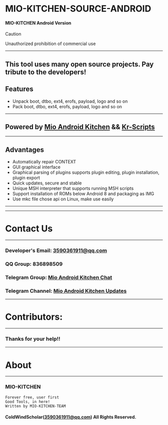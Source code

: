 # MIO-KITCHEN-SOURCE-ANDROID #
#### MIO-KITCHEN Android Version
> [!CAUTION]
> Unauthorized prohibition of commercial use
***
## This tool uses many open source projects. Pay tribute to the developers!
## Features
* Unpack boot, dtbo, ext4, erofs, payload, logo and so on
* Pack boot, dtbo, ext4, erofs, payload, logo and so on
***
## Powered by [Mio Android Kitchen](https://github.com/ColdWindScholar/MIO-KITCHEN-SOURCE) && [Kr-Scripts](https://github.com/ColdWindScholar/kr-scripts)
***
## Advantages
* Automatically repair CONTEXT
* GUI graphical interface
* Graphical parsing of plugins supports plugin editing, plugin installation, plugin export
* Quick updates, secure and stable
* Unique MSH interpreter that supports running MSH scripts
* Support installation of ROMs below Android 8 and packaging as IMG
* Use mkc file chose api on Linux, make use easily
***
***
# Contact Us
***
### Developer's Email: 3590361911@qq.com
### QQ Group: 836898509
### Telegram Group: [Mio Android Kitchen Chat](https://t.me/mio_android_kitchen_group)
### Telegram Channel: [Mio Android Kitchen Updates](https://t.me/mio_android_kitchen)
***
# Contributors:
***
### Thanks for your help!!
***
# About
***
### MIO-KITCHEN
```
Forever free, user first
Good Tools, in here!
Written by MIO-KITCHEN-TEAM
```
#### ColdWindScholar(3590361911@qq.com) All Rights Reserved. ####
